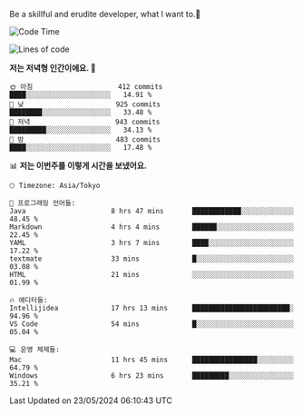 Be a skillful and erudite developer, what I want to.👶

<!--START_SECTION:waka-->
![Code Time](http://img.shields.io/badge/Code%20Time-822%20hrs%2036%20mins-blue)

![Lines of code](https://img.shields.io/badge/%EC%A0%80%EB%8A%94%20%EC%97%AC%ED%83%9C%EA%B9%8C%EC%A7%80%20-2.1%20million%20%EC%A4%84%EC%9D%98%20%EC%BD%94%EB%93%9C%EB%A5%BC%20%EC%9E%91%EC%84%B1%ED%96%88%EC%96%B4%EC%9A%94.-blue)

**저는 저녁형 인간이에요. 🦉** 

```text
🌞 아침                     412 commits         ████░░░░░░░░░░░░░░░░░░░░░   14.91 % 
🌆 낮　                     925 commits         ████████░░░░░░░░░░░░░░░░░   33.48 % 
🌃 저녁                     943 commits         █████████░░░░░░░░░░░░░░░░   34.13 % 
🌙 밤　                     483 commits         ████░░░░░░░░░░░░░░░░░░░░░   17.48 % 
```


📊 **저는 이번주를 이렇게 시간을 보냈어요.** 

```text
🕑︎ Timezone: Asia/Tokyo

💬 프로그래밍 언어들: 
Java                     8 hrs 47 mins       ████████████░░░░░░░░░░░░░   48.45 % 
Markdown                 4 hrs 4 mins        ██████░░░░░░░░░░░░░░░░░░░   22.45 % 
YAML                     3 hrs 7 mins        ████░░░░░░░░░░░░░░░░░░░░░   17.22 % 
textmate                 33 mins             █░░░░░░░░░░░░░░░░░░░░░░░░   03.08 % 
HTML                     21 mins             ░░░░░░░░░░░░░░░░░░░░░░░░░   01.99 % 

🔥 에디터들: 
Intellijidea             17 hrs 13 mins      ████████████████████████░   94.96 % 
VS Code                  54 mins             █░░░░░░░░░░░░░░░░░░░░░░░░   05.04 % 

💻 운영 체제들: 
Mac                      11 hrs 45 mins      ████████████████░░░░░░░░░   64.79 % 
Windows                  6 hrs 23 mins       █████████░░░░░░░░░░░░░░░░   35.21 % 
```


 Last Updated on 23/05/2024 06:10:43 UTC
<!--END_SECTION:waka-->
